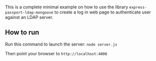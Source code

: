 This is a complete minimal example on how to use the library `express-passport-ldap-mongoose` to create a log in web page
to authenticate user against an LDAP server.

## How to run

Run this command to launch the server: `node server.js`

Then point your browser to `http://localhost:4000`

